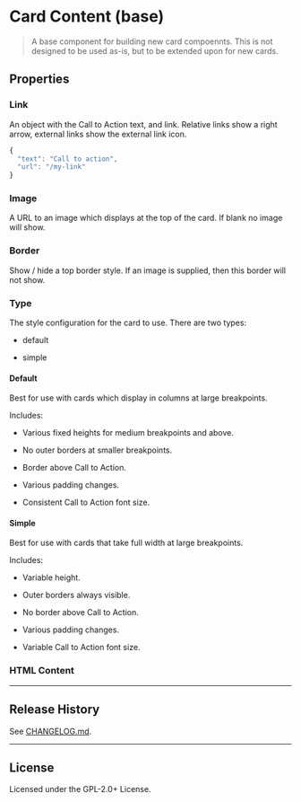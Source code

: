 # Card Content (base)

> A base component for building new card compoennts. This is not designed
to be used as-is, but to be extended upon for new cards.

## Properties

### Link

An object with the Call to Action text, and link. Relative links show a right
arrow, external links show the external link icon.

```js
{
  "text": "Call to action",
  "url": "/my-link"
}
```

### Image

A URL to an image which displays at the top of the card. If blank no image
will show.

### Border

Show / hide a top border style. If an image is supplied, then this border
will not show.

### Type

The style configuration for the card to use. There are two types:

* default

* simple

#### Default

Best for use with cards which display in columns at large breakpoints.

Includes:

* Various fixed heights for medium breakpoints and above.

* No outer borders at smaller breakpoints.

* Border above Call to Action.

* Various padding changes.

* Consistent Call to Action font size.

#### Simple

Best for use with cards that take full width at large breakpoints.

Includes:

* Variable height.

* Outer borders always visible.

* No border above Call to Action.

* Various padding changes.

* Variable Call to Action font size.

### HTML Content

--------------------------------------------------------------------------------

## Release History

See [CHANGELOG.md](./CHANGELOG.md).

--------------------------------------------------------------------------------

## License

Licensed under the GPL-2.0+ License.

